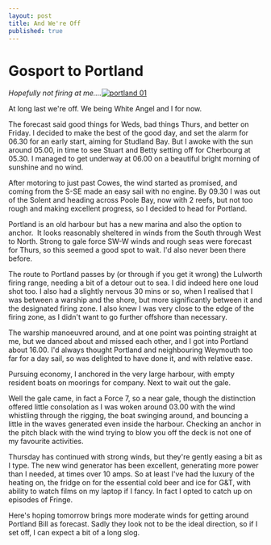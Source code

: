 ```yaml
---
layout: post
title: And We're Off
published: true
---
```


# Gosport to Portland

*Hopefully not firing at me....*[![portland 01]({{site.baseurl}}/assets/portland-01.jpg)](http://digicasts.org/whiteangel/2012/12/and-were-off/portland-01/)

At long last we're off. We being White Angel and I for now.

The forecast said good things for Weds, bad things Thurs, and better on Friday. I decided to make the best of the good day, and set the alarm for 06.30 for an early start, aiming for Studland Bay. But I awoke with the sun around 05.00, in time to see Stuart and Betty setting off for Cherbourg at 05.30. I managed to get underway at 06.00 on a beautiful bright morning of sunshine and no wind.

After motoring to just past Cowes, the wind started as promised, and coming from the S-SE made an easy sail with no engine. By 09.30 I was out of the Solent and heading across Poole Bay, now with 2 reefs, but not too rough and making excellent progress, so I decided to head for Portland.

Portland is an old harbour but has a new marina and also the option to anchor.  It looks reasonably sheltered in winds from the South through West to North. Strong to gale force SW-W winds and rough seas were forecast for Thurs, so this seemed a good spot to wait. I'd also never been there before.

The route to Portland passes by (or through if you get it wrong) the Lulworth firing range, needing a bit of a detour out to sea. I did indeed here one loud shot too. I also had a slightly nervous 30 mins or so, when I realised that I was between a warship and the shore, but more significantly between it and the designated firing zone. I also knew I was very close to the edge of the firing zone, as I didn't want to go further offshore than necessary.

The warship manoeuvred around, and at one point was pointing straight at me, but we danced about and missed each other, and I got into Portland about 16.00. I'd always thought Portland and neighbouring Weymouth too far for a day sail, so was delighted to have done it, and with relative ease.

Pursuing economy, I anchored in the very large harbour, with empty resident boats on moorings for company. Next to wait out the gale.

Well the gale came, in fact a Force 7, so a near gale, though the distinction offered little consolation as I was woken around 03.00 with the wind whistling through the rigging, the boat swinging around, and bouncing a little in the waves generated even inside the harbour. Checking an anchor in the pitch black with the wind trying to blow you off the deck is not one of my favourite activities.

Thursday has continued with strong winds, but they're gently easing a bit as I type. The new wind generator has been excellent, generating more power than I needed, at times over 10 amps. So at least I've had the luxury of the heating on, the fridge on for the essential cold beer and ice for G&T, with ability to watch films on my laptop if I fancy. In fact I opted to catch up on episodes of Fringe.

Here's hoping tomorrow brings more moderate winds for getting around Portland Bill as forecast. Sadly they look not to be the ideal direction, so if I set off, I can expect a bit of a long slog.
